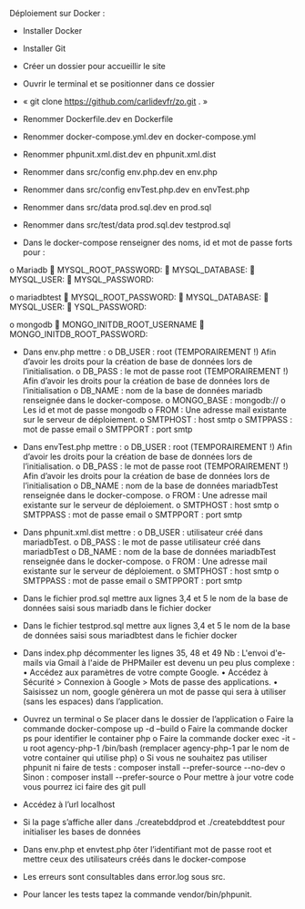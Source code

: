 Déploiement sur Docker :

-	Installer Docker
-	Installer Git
-	Créer un dossier pour accueillir le site
-	Ouvrir le terminal et se positionner dans ce dossier
-	« git clone https://github.com/carlidevfr/zo.git . »
-	Renommer Dockerfile.dev en Dockerfile
-	Renommer docker-compose.yml.dev en docker-compose.yml
-	Renommer phpunit.xml.dist.dev en phpunit.xml.dist
-	Renommer dans src/config env.php.dev en env.php
-	Renommer dans src/config envTest.php.dev en envTest.php
-	Renommer dans src/data prod.sql.dev en prod.sql
-	Renommer dans src/test/data prod.sql.dev testprod.sql

-	Dans le docker-compose renseigner des noms, id et mot de passe forts pour :

o	Mariadb
	MYSQL_ROOT_PASSWORD: 
	MYSQL_DATABASE: 
	MYSQL_USER: 
	MYSQL_PASSWORD: 

o	mariadbtest
	MYSQL_ROOT_PASSWORD: 
	MYSQL_DATABASE: 
	MYSQL_USER: 
	YSQL_PASSWORD: 

o	mongodb
	MONGO_INITDB_ROOT_USERNAME
	MONGO_INITDB_ROOT_PASSWORD: 

-	Dans env.php mettre :
o	DB_USER : root (TEMPORAIREMENT !) Afin d’avoir les droits pour la création de base de données lors de l’initialisation.
o	DB_PASS : le mot de passe root (TEMPORAIREMENT !) Afin d’avoir les droits pour la création de base de données lors de l’initialisation
o	DB_NAME : nom de la base de données mariadb renseignée dans le docker-compose.
o	MONGO_BASE : mongodb://
o	Les id et mot de passe mongodb
o	FROM : Une adresse mail existante sur le serveur de déploiement.
o	SMTPHOST : host smtp
o	SMTPPASS : mot de passe email
o	SMTPPORT : port smtp

-	Dans envTest.php mettre :
o	DB_USER : root (TEMPORAIREMENT !) Afin d’avoir les droits pour la création de base de données lors de l’initialisation.
o	DB_PASS : le mot de passe root (TEMPORAIREMENT !) Afin d’avoir les droits pour la création de base de données lors de l’initialisation
o	DB_NAME : nom de la base de données mariadbTest renseignée dans le docker-compose.
o	FROM : Une adresse mail existante sur le serveur de déploiement.
o	SMTPHOST : host smtp
o	SMTPPASS : mot de passe email
o	SMTPPORT : port smtp

-	Dans phpunit.xml.dist mettre :
o	DB_USER : utilisateur créé dans mariadbTest.
o	DB_PASS : le mot de passe utilisateur créé dans mariadbTest 
o	DB_NAME : nom de la base de données mariadbTest renseignée dans le docker-compose.
o	FROM : Une adresse mail existante sur le serveur de déploiement.
o	SMTPHOST : host smtp
o	SMTPPASS : mot de passe email
o	SMTPPORT : port smtp

-	Dans le fichier prod.sql mettre aux lignes 3,4 et 5 le nom de la base de données saisi sous mariadb dans le fichier docker

-	Dans le fichier testprod.sql mettre aux lignes 3,4 et 5 le nom de la base de données saisi sous mariadbtest dans le fichier docker

-	Dans index.php décommenter les lignes 35, 48 et 49
Nb : L'envoi d'e-mails via Gmail à l'aide de PHPMailer est devenu un peu plus complexe : 
•	Accédez aux paramètres de votre compte Google.
•	Accédez à Sécurité > Connexion à Google > Mots de passe des applications.
•	Saisissez un nom, google génèrera un mot de passe qui sera à utiliser (sans les espaces) dans l’application.

-	Ouvrez un terminal
o	Se placer dans le dossier de l’application
o	Faire la commande docker-compose up -d –build
o	Faire la commande docker ps pour identifier le container php
o	Faire la commande docker exec -it -u root agency-php-1 /bin/bash (remplacer agency-php-1 par le nom de votre container qui utilise php)
o	Si vous ne souhaitez pas utiliser phpunit ni faire de tests : composer install --prefer-source --no-dev
o	Sinon : composer install --prefer-source
o	Pour mettre à jour votre code vous pourrez ici faire des git pull

-	Accédez à l’url localhost
-	Si la page s’affiche aller dans ./createbddprod et ./createbddtest pour initialiser les bases de données
-	Dans env.php et envtest.php ôter l’identifiant mot de passe root et mettre ceux des utilisateurs créés dans le docker-compose
-	Les erreurs sont consultables dans error.log sous src.
-	Pour lancer les tests tapez la commande vendor/bin/phpunit.
